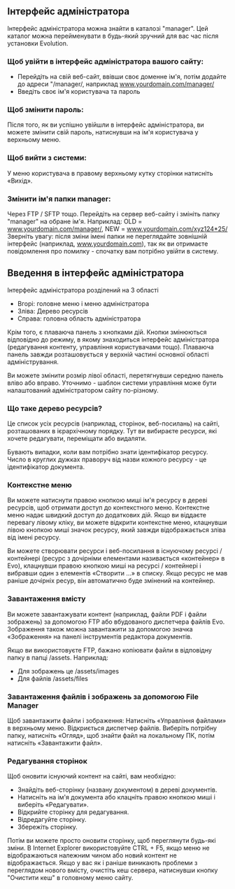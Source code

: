 ## Інтерфейс адміністратора ##

Інтерфейс адміністратора можна знайти в каталозі "manager". Цей каталог можна перейменувати в будь-який зручний для вас час після установки Evolution.

### Щоб увійти в інтерфейс адміністратора вашого сайту: ###
- Перейдіть на свій веб-сайт, ввівши своє доменне ім'я, потім додайте до адреси "/manager/, наприклад www.yourdomain.com/manager/
- Введіть своє ім'я користувача та пароль

### Щоб змінити пароль: ###
Після того, як ви успішно увійшли в інтерфейс адміністратора, ви можете змінити свій пароль, натиснувши на ім'я користувача у верхньому меню.

### Щоб вийти з системи: ###
У меню користувача в правому верхньому кутку сторінки натисніть «Вихід».

### Змінити ім'я папки manager: ###
Через FTP / SFTP тощо. Перейдіть на сервер веб-сайту і змініть папку "manager" на обране ім'я.
Наприклад: OLD = www.yourdomain.com/manager/, NEW = www.yourdomain.com/xyz124*25/
Зверніть увагу: після зміни імені папки не переглядайте зовнішній інтерфейс (наприклад, www.yourdomain.com), так як ви отримаєте повідомлення про помилку - спочатку вам потрібно увійти в систему.

## Введення в інтерфейс адміністратора ##
Інтерфейс адміністратора розділений на 3 області

- Вгорі: головне меню і меню адміністратора
- Зліва: Дерево ресурсів
- Справа: головна область адміністратора

Крім того, є плаваюча панель з кнопками дій. Кнопки змінюються відповідно до режиму, в якому знаходиться інтерфейс адміністратора (редагування контенту, управління користувачами тощо). Плаваюча панель завжди розташовується у верхній частині основної області адміністрування.

Ви можете змінити розмір лівої області, перетягнувши середню панель вліво або вправо. Уточнимо - шаблон системи управління може бути налаштований адміністратором сайту по-різному.

### Що таке дерево ресурсів? ###
Це список усіх ресурсів (наприклад, сторінок, веб-посилань) на сайті, розташованих в ієрархічному порядку. Тут ви вибираєте ресурси, які хочете редагувати, переміщати або видаляти.

Бувають випадки, коли вам потрібно знати ідентифікатор ресурсу. Число в круглих дужках праворуч від назви кожного ресурсу - це ідентифікатор документа.


### Контекстне меню ###
Ви можете натиснути правою кнопкою миші ім'я ресурсу в дереві ресурсів, щоб отримати доступ до контекстного меню. Контекстне меню надає швидкий доступ до додаткових дій. Якщо ви віддаєте перевагу лівому кліку, ви можете відкрити контекстне меню, клацнувши лівою кнопкою миші значок ресурсу, який завжди відображається зліва від імені ресурсу.

Ви можете створювати ресурси і веб-посилання в існуючому ресурсі / контейнері (ресурс з дочірніми елементами називається «контейнер» в Evo), клацнувши правою кнопкою миші на ресурсі / контейнері і вибравши один з елементів «Створити ...» в списку. Якщо ресурс не мав раніше дочірніх ресур, він автоматично буде змінений на контейнер.

### Завантаження вмісту ###
Ви можете завантажувати контент (наприклад, файли PDF і файли зображень) за допомогою FTP або вбудованого диспетчера файлів Evo. Зображення також можна завантажити за допомогою значка «Зображення» на панелі інструментів редактора документів.


Якщо ви використовуєте FTP, бажано копіювати файли в відповідну папку в папці /assets. Наприклад:

- Для зображень це /assets/images
- Для файлів /assets/files

### Завантаження файлів і зображень за допомогою File Manager ###
Щоб завантажити файли і зображення:
Натисніть «Управління файлами» в верхньому меню. Відкриється диспетчер файлів.
Виберіть потрібну папку, натисніть «Огляд», щоб знайти файл на локальному ПК, потім натисніть «Завантажити файл».

### Редагування сторінок ###
Щоб оновити існуючий контент на сайті, вам необхідно:

- Знайдіть веб-сторінку (названу документом) в дереві документів.
- Натисніть на ім'я документа або клацніть правою кнопкою миші і виберіть «Редагувати».
- Відкрийте сторінку для редагування.
- Відредагуйте сторінку.
- Збережіть сторінку.

Потім ви можете просто оновити сторінку, щоб переглянути будь-які зміни. В Internet Explorer використовуйте CTRL + F5, якщо меню не відображаються належним чином або новий контент не відображається. Якщо у вас як і раніше виникають проблеми з переглядом нового вмісту, очистіть кеш сервера, натиснувши кнопку "Очистити кеш" в головному меню сайту.
